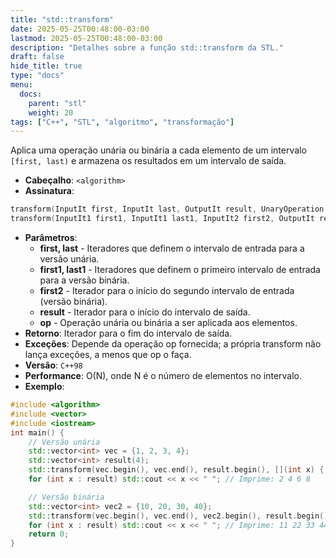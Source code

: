 ```yaml
---
title: "std::transform"
date: 2025-05-25T00:48:00-03:00
lastmod: 2025-05-25T00:48:00-03:00
description: "Detalhes sobre a função std::transform da STL."
draft: false
hide_title: true
type: "docs"
menu:
  docs:
    parent: "stl"
    weight: 20
tags: ["C++", "STL", "algoritmo", "transformação"]
---
```


Aplica uma operação unária ou binária a cada elemento de um intervalo `[first, last)` e armazena os resultados em um intervalo de saída.
- **Cabeçalho**: `<algorithm>`
- **Assinatura**:
```cpp
transform(InputIt first, InputIt last, OutputIt result, UnaryOperation op);
transform(InputIt1 first1, InputIt1 last1, InputIt2 first2, OutputIt result, BinaryOperation op);
```
- **Parâmetros**:
  - **first, last** - Iteradores que definem o intervalo de entrada para a versão unária.
  - **first1, last1** - Iteradores que definem o primeiro intervalo de entrada para a versão binária.
  - **first2** - Iterador para o início do segundo intervalo de entrada (versão binária).
  - **result** - Iterador para o início do intervalo de saída.
  - **op** - Operação unária ou binária a ser aplicada aos elementos.
- **Retorno**: Iterador para o fim do intervalo de saída.
- **Exceções**: Depende da operação op fornecida; a própria transform não lança exceções, a menos que op o faça.
- **Versão**: `C++98`
- **Performance**: O(N), onde N é o número de elementos no intervalo.
- **Exemplo**:
```cpp
#include <algorithm>
#include <vector>
#include <iostream>
int main() {
    // Versão unária
    std::vector<int> vec = {1, 2, 3, 4};
    std::vector<int> result(4);
    std::transform(vec.begin(), vec.end(), result.begin(), [](int x) { return x * 2; });
    for (int x : result) std::cout << x << " "; // Imprime: 2 4 6 8

    // Versão binária
    std::vector<int> vec2 = {10, 20, 30, 40};
    std::transform(vec.begin(), vec.end(), vec2.begin(), result.begin(), std::plus<int>{});
    for (int x : result) std::cout << x << " "; // Imprime: 11 22 33 44
    return 0;
}
```
